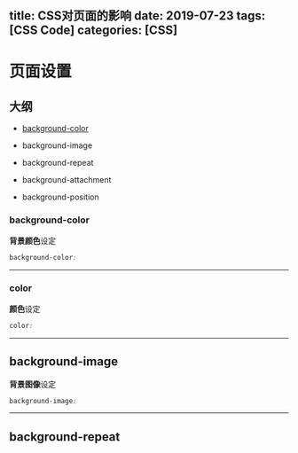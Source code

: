 title: CSS对页面的影响
date: 2019-07-23
tags: [CSS Code]
categories: [CSS]
---

# 页面设置

## 大纲

- [background-color](#background-color)

- background-image

- background-repeat

- background-attachment

- background-position

### background-color

**背景颜色**设定

```css
background-color: 
```

---

### color

**颜色**设定

```css
color: 
```

---

## background-image

**背景图像**设定

```css
background-image: 
```

---

## background-repeat